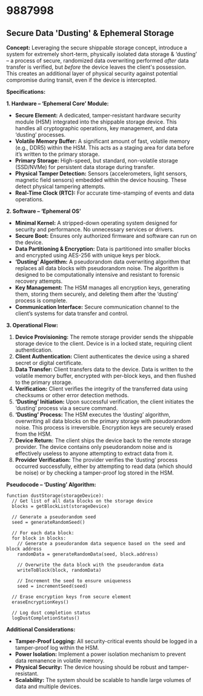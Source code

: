 # 9887998

## Secure Data 'Dusting' & Ephemeral Storage

**Concept:** Leveraging the secure shippable storage concept, introduce a system for extremely short-term, physically isolated data storage & ‘dusting’ – a process of secure, randomized data overwriting performed *after* data transfer is verified, but *before* the device leaves the client's possession. This creates an additional layer of physical security against potential compromise during transit, even if the device is intercepted. 

**Specifications:**

**1. Hardware – ‘Ephemeral Core’ Module:**

*   **Secure Element:** A dedicated, tamper-resistant hardware security module (HSM) integrated into the shippable storage device. This handles all cryptographic operations, key management, and data ‘dusting’ processes.
*   **Volatile Memory Buffer:**  A significant amount of fast, volatile memory (e.g., DDR5) within the HSM. This acts as a staging area for data before it’s written to the primary storage.
*   **Primary Storage:**  High-speed, but standard, non-volatile storage (SSD/NVMe) for persistent data storage during transfer.
*   **Physical Tamper Detection:** Sensors (accelerometers, light sensors, magnetic field sensors) embedded within the device housing. These detect physical tampering attempts.
*   **Real-Time Clock (RTC):** For accurate time-stamping of events and data operations.

**2. Software – ‘Ephemeral OS’**

*   **Minimal Kernel:** A stripped-down operating system designed for security and performance. No unnecessary services or drivers.
*   **Secure Boot:** Ensures only authorized firmware and software can run on the device.
*   **Data Partitioning & Encryption:** Data is partitioned into smaller blocks and encrypted using AES-256 with unique keys per block. 
*   **‘Dusting’ Algorithm:** A pseudorandom data overwriting algorithm that replaces all data blocks with pseudorandom noise.  The algorithm is designed to be computationally intensive and resistant to forensic recovery attempts.
*   **Key Management:** The HSM manages all encryption keys, generating them, storing them securely, and deleting them after the ‘dusting’ process is complete. 
*   **Communication Interface:** Secure communication channel to the client’s systems for data transfer and control.

**3. Operational Flow:**

1.  **Device Provisioning:** The remote storage provider sends the shippable storage device to the client. Device is in a locked state, requiring client authentication.
2.  **Client Authentication:** Client authenticates the device using a shared secret or digital certificate.
3.  **Data Transfer:** Client transfers data to the device. Data is written to the volatile memory buffer, encrypted with per-block keys, and then flushed to the primary storage.
4.  **Verification:**  Client verifies the integrity of the transferred data using checksums or other error detection methods.
5.  **‘Dusting’ Initiation:** Upon successful verification, the client initiates the ‘dusting’ process via a secure command.
6.  **‘Dusting’ Process:** The HSM executes the ‘dusting’ algorithm, overwriting all data blocks on the primary storage with pseudorandom noise. This process is irreversible. Encryption keys are securely erased from the HSM.
7.  **Device Return:** The client ships the device back to the remote storage provider. The device contains only pseudorandom noise and is effectively useless to anyone attempting to extract data from it.
8.  **Provider Verification:** The provider verifies the ‘dusting’ process occurred successfully, either by attempting to read data (which should be noise) or by checking a tamper-proof log stored in the HSM.

**Pseudocode – ‘Dusting’ Algorithm:**

```
function dustStorage(storageDevice):
  // Get list of all data blocks on the storage device
  blocks = getBlockList(storageDevice)

  // Generate a pseudorandom seed
  seed = generateRandomSeed()

  // For each data block:
  for block in blocks:
    // Generate a pseudorandom data sequence based on the seed and block address
    randomData = generateRandomData(seed, block.address)

    // Overwrite the data block with the pseudorandom data
    writeToBlock(block, randomData)

    // Increment the seed to ensure uniqueness
    seed = incrementSeed(seed)

  // Erase encryption keys from secure element
  eraseEncryptionKeys()

  // Log dust completion status
  logDustCompletionStatus()
```

**Additional Considerations:**

*   **Tamper-Proof Logging:** All security-critical events should be logged in a tamper-proof log within the HSM.
*   **Power Isolation:** Implement a power isolation mechanism to prevent data remanence in volatile memory.
*   **Physical Security:** The device housing should be robust and tamper-resistant.
*   **Scalability:** The system should be scalable to handle large volumes of data and multiple devices.